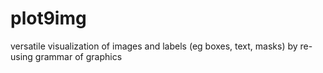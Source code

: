 # plot9img
versatile visualization of images and labels (eg boxes, text, masks) by re-using grammar of graphics
